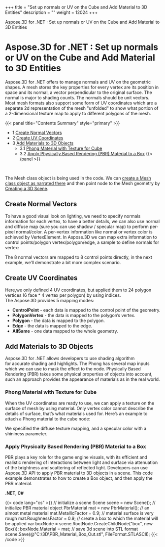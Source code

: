 +++
title = "Set up normals or UV on the Cube and Add Material to 3D Entities" 
description = "" 
weight = 12024 
+++

Aspose.3D for .NET : Set up normals or UV on the Cube and Add Material to 3D Entities  

# Aspose.3D for .NET : Set up normals or UV on the Cube and Add Material to 3D Entities


Aspose.3D for .NET offers to manage normals and UV on the geometric shapes. A mesh stores the key properties for every vertex are its position in space and its normal, a vector perpendicular to the original surface. The normal is major to shading counts. The normals should be unit vectors. Most mesh formats also support some form of UV coordinates which are a separate 2d representation of the mesh "unfolded" to show what portion of a 2-dimensional texture map to apply to different polygons of the mesh.

{{< panel title="Contents Summary" style="primary" >}}
*   1 [Create Normal Vectors](#SetupnormalsorUVontheCubeandAddMaterialto3DEntities-CreateNormalVectors)
*   2 [Create UV Coordinates](#SetupnormalsorUVontheCubeandAddMaterialto3DEntities-CreateUVCoordinates)
*   3 [Add Materials to 3D Objects](#SetupnormalsorUVontheCubeandAddMaterialto3DEntities-AddMaterialsto3DObjects)
    *   3.1 [Phong Material with Texture for Cube](#SetupnormalsorUVontheCubeandAddMaterialto3DEntities-PhongMaterialwithTextureforCube)
    *   3.2 [Apply Physically Based Rendering (PBR) Material to a Box](#SetupnormalsorUVontheCubeandAddMaterialto3DEntities-ApplyPhysicallyBasedRendering(PBR)MaterialtoaBox)
{{< /panel >}}
 

 

The Mesh class object is being used in the code. We can [create a Mesh class object as narrated there](https://docs2.aspose.com/3d/net/developerguide/geometry/create+3d+mesh+and+scene) and then point node to the Mesh geometry by [Creating a 3D Scene](https://docs2.aspose.com/3d/net/developerguide/geometry/create+3d+mesh+and+scene).

## Create Normal Vectors

To have a good visual look on lighting, we need to specify normals information for each vertex, to have a better details, we can also use normal and diffuse map (sure you can use shadow / specular map) to perform per-pixel normal/color. A per-vertex information like normal or vertex color is achieved by VertexElement. In Aspose.3D we can map extra information to control points/polygon vertex/polygon/edge, a sample to define normals for vertex:

The 8 normal vectors are mapped to 8 control points directly, in the next example, we’ll demonstrate a bit more complex scenario.

## Create UV Coordinates

Here,we only defined 4 UV coordinates, but applied them to 24 polygon vertices (6 face \* 4 vertex per polygon) by using indices.  
The Aspose.3D provides 5 mapping modes:

*   **ControlPoint** - each data is mapped to the control point of the geometry.
*   **PolygonVertex** - the data is mapped to the polygon’s vertex.
*   **Polygon** - the data is mapped to the polygon.
*   **Edge** - the data is mapped to the edge.
*   **AllSame** - one data mapped to the whole geometry.

## Add Materials to 3D Objects

Aspose.3D for .NET allows developers to use shading algorithm for accurate shading and highlights. The Phong has several map inputs which we can use to mask the effect to the node. Physically Based Rendering (PBR) takes some physical properties of objects into account, such an approach provides the appearance of materials as in the real world.

### Phong Material with Texture for Cube

When the UV coordinates are ready to use, we can apply a texture on the surface of mesh by using material. Only vertex color cannot describe the details of surface, that’s what materials used for. Here’s an example to attach a Phong material to the cube node:

We specified the diffuse texture mapping, and a specular color with a shininess parameter.

### Apply Physically Based Rendering (PBR) Material to a Box

PBR plays a key role for the game engine visuals, with its efficient and realistic rendering of interactions between light and surface via attenuation of the brightness and scattering of reflected light. Developers can use Aspose.3D API to apply PBR material to 3D objects in a scene. This code example demonstrates to how to create a Box object, and then apply the PBR material.

**.NET, C#**

{{< code lang="cs" >}}
// initialize a scene
Scene scene = new Scene();
// initialize PBR material object
PbrMaterial mat = new PbrMaterial();
// an almost metal material
mat.MetallicFactor = 0.9;
// material surface is very rough
mat.RoughnessFactor = 0.9;
// create a box to which the material will be applied
var boxNode = scene.RootNode.CreateChildNode("box", new Box());
boxNode.Material = mat;
// save 3d scene into STL format
scene.Save(@"C:\3D\PBR_Material_Box_Out.stl", FileFormat.STLASCII);
{{< /code >}}

